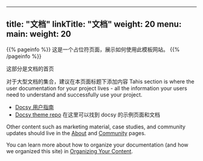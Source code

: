 
---
title: "文档"
linkTitle: "文档"
weight: 20
menu:
  main:
    weight: 20
---

<!-- 本文件添加到 docs 目录下，后，首页右上角将会出现“文档”标签，点击标签可以跳转 -->
{{% pageinfo %}}
这是一个占位符页面，展示如何使用此模板网站。
{{% /pageinfo %}}

这部分是文档的首页

对于大型文档的集合，建议在本页面标题下添加内容
Tahis section is where the user documentation for your project lives - all the information your users need to understand and successfully use your project.

- [Docsy 用户指南](https://docsy.dev/docs/)
- [Docsy theme repo](https://github.com/google/docsy/tree/main/userguide) 在这里可以找到 docsy 的示例页面和文档

Other content such as marketing material, case studies, and community updates should live in the [About](/about/) and [Community](/community/) pages.

You can learn more about how to organize your documentation (and how we organized this site) in [Organizing Your Content](https://docsy.dev/docs/best-practices/organizing-content/).

